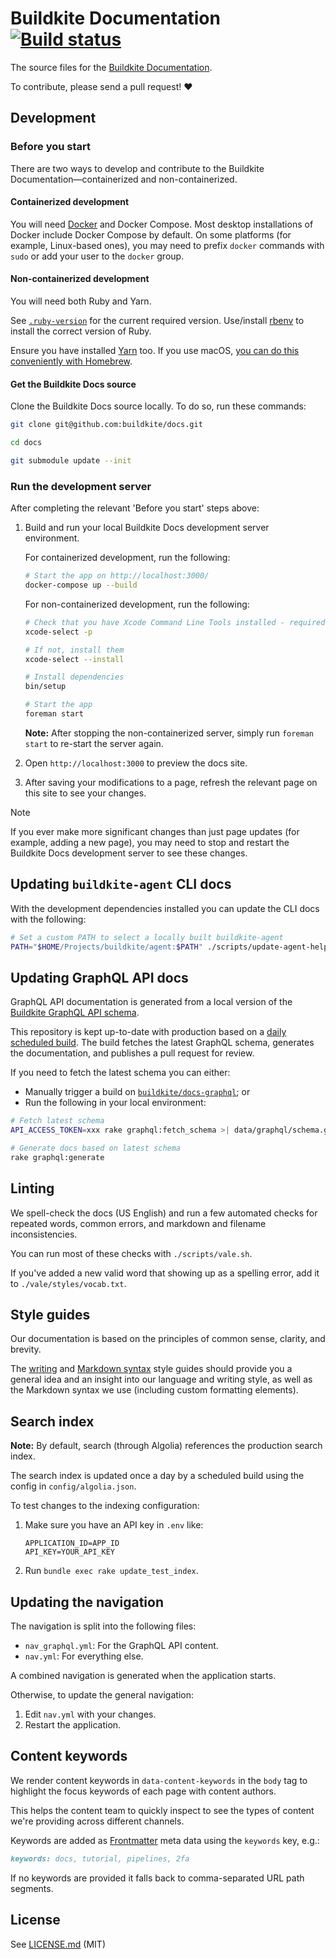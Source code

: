 # Buildkite Documentation [![Build status](https://badge.buildkite.com/b1b9e3ef9d893c087f5e5c0a2d04c258ba393bed2379273f63.svg?branch=main)](https://buildkite.com/buildkite/docs)

The source files for the [Buildkite Documentation](https://buildkite.com/docs).

To contribute, please send a pull request! :heart:

## Development

### Before you start

There are two ways to develop and contribute to the Buildkite Documentation—containerized and non-containerized.

#### Containerized development

You will need [Docker](https://www.docker.com/) and Docker Compose.
Most desktop installations of Docker include Docker Compose by default.
On some platforms (for example, Linux-based ones), you may need to prefix `docker` commands with `sudo` or add your user to the `docker` group.

#### Non-containerized development

You will need both Ruby and Yarn.

See [`.ruby-version`](.ruby-version) for the current required version. Use/install [rbenv](https://github.com/rbenv/rbenv) to install the correct version of Ruby.

Ensure you have installed [Yarn](https://classic.yarnpkg.com/en/) too. If you use macOS, [you can do this conveniently with Homebrew](https://formulae.brew.sh/formula/yarn).

#### Get the Buildkite Docs source

Clone the Buildkite Docs source locally. To do so, run these commands:

```bash
git clone git@github.com:buildkite/docs.git

cd docs

git submodule update --init
```

### Run the development server

After completing the relevant 'Before you start' steps above:

1. Build and run your local Buildkite Docs development server environment.

   For containerized development, run the following:

   ```bash
   # Start the app on http://localhost:3000/
   docker-compose up --build
   ```

   For non-containerized development, run the following:

   ```bash
   # Check that you have Xcode Command Line Tools installed - required to build dependencies
   xcode-select -p

   # If not, install them
   xcode-select --install

   # Install dependencies
   bin/setup

   # Start the app
   foreman start
   ```

   **Note:** After stopping the non-containerized server, simply run `foreman start` to re-start the server again.

1. Open `http://localhost:3000` to preview the docs site.

1. After saving your modifications to a page, refresh the relevant page on this site to see your changes.

> [!NOTE]
> If you ever make more significant changes than just page updates (for example, adding a new page), you may need to stop and restart the Buildkite Docs development server to see these changes.

## Updating `buildkite-agent` CLI docs

With the development dependencies installed you can update the CLI docs with the following:

```bash
# Set a custom PATH to select a locally built buildkite-agent
PATH="$HOME/Projects/buildkite/agent:$PATH" ./scripts/update-agent-help.sh
```

## Updating GraphQL API docs

GraphQL API documentation is generated from a local version of the [Buildkite GraphQL API schema](./data/graphql/schema.graphql).

This repository is kept up-to-date with production based on a [daily scheduled build](https://buildkite.com/buildkite/docs-graphql). The build fetches the latest GraphQL schema, generates the documentation, and publishes a pull request for review.

If you need to fetch the latest schema you can either:

- Manually trigger a build on [`buildkite/docs-graphql`](https://buildkite.com/buildkite/docs-graphql); or
- Run the following in your local environment:

```sh
# Fetch latest schema
API_ACCESS_TOKEN=xxx rake graphql:fetch_schema >| data/graphql/schema.graphql

# Generate docs based on latest schema
rake graphql:generate
```

## Linting

We spell-check the docs (US English) and run a few automated checks for repeated words, common errors, and markdown and filename inconsistencies.

You can run most of these checks with `./scripts/vale.sh`.

If you've added a new valid word that showing up as a spelling error, add it to `./vale/styles/vocab.txt`.

## Style guides

Our documentation is based on the principles of common sense, clarity, and brevity.

The [writing](/styleguide/writing-style.md) and [Markdown syntax](/styleguide/markdown-syntax-style.md) style guides should provide you a general idea and an insight into our language and writing style, as well as the Markdown syntax we use (including custom formatting elements).

## Search index

**Note:** By default, search (through Algolia) references the production search index.

The search index is updated once a day by a scheduled build using the config in `config/algolia.json`.

To test changes to the indexing configuration:

1. Make sure you have an API key in `.env` like:

    ```env
    APPLICATION_ID=APP_ID
    API_KEY=YOUR_API_KEY
    ```

2. Run `bundle exec rake update_test_index`.

## Updating the navigation

The navigation is split into the following files:

- `nav_graphql.yml`: For the GraphQL API content.
- `nav.yml`: For everything else.

A combined navigation is generated when the application starts.

<!-- To update the GraphQL docs, follow the [style guide](/styleguide/STYLE.md#graphql-api-schemas). -->

Otherwise, to update the general navigation:

1. Edit `nav.yml` with your changes.
1. Restart the application.

## Content keywords

We render content keywords in `data-content-keywords` in the `body` tag to highlight the focus keywords of each page with content authors.

This helps the content team to quickly inspect to see the types of content we're providing across different channels.

Keywords are added as [Frontmatter](https://rubygems.org/gems/front_matter_parser) meta data using the `keywords` key, e.g.:

```md
keywords: docs, tutorial, pipelines, 2fa
```

If no keywords are provided it falls back to comma-separated URL path segments.

## License

See [LICENSE.md](LICENSE.md) (MIT)

